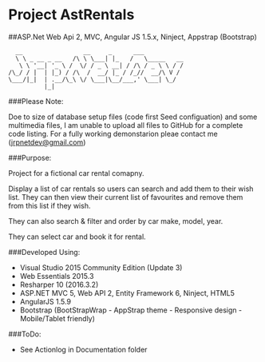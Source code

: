 # Project AstRentals

##ASP.Net Web Api 2, MVC, Angular JS 1.5.x, Ninject, Appstrap (Bootstrap)

      __                 __     _      ___           
      \ \ _ __ _ __   /\ \ \___| |_   /   \_____   __
       \ \ '__| '_ \ /  \/ / _ \ __| / /\ / _ \ \ / /
    /\_/ / |  | |_) / /\  /  __/ |_ / /_//  __/\ V / 
    \___/|_|  | .__/\_\ \/ \___|\__/___,' \___| \_/  
              |_|                                    
    

###Please Note: 

Doe to size of database setup files (code first Seed configuation) and some multimedia files, I am unable to upload all files to GitHub for a complete code listing.
For a fully working demonstarion pleae contact me (jrpnetdev@gmail.com)

###Purpose: 

Project for a fictional car rental comapny.

Display a list of car rentals so users can search and add them to their wish list. 
They can then view their current list of favourites and remove them from this list if they wish.

They can also search & filter and order by car make, model, year.

They can select car and book it for rental.


###Developed Using:
 - Visual Studio 2015 Community Edition (Update 3)
 - Web Essentials 2015.3
 - Resharper 10 (2016.3.2)
 - ASP.NET MVC 5, Web API 2, Entity Framework 6, Ninject, HTML5
 - AngularJS 1.5.9
 - Bootstrap (BootStrapWrap - AppStrap theme - Responsive design - Mobile/Tablet friendly)

###ToDo:
 - See Actionlog in Documentation folder


